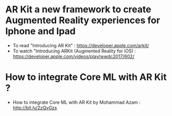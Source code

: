 # AR Kit a new framework to create Augmented Reality experiences for Iphone and Ipad 
* To read "Introducing AR Kit" : https://developer.apple.com/arkit/
* To watch "Introducing ARKit (Augmented Reality for iOS) : https://developer.apple.com/videos/play/wwdc2017/602/

# How to integrate Core ML with AR Kit ? 
* How to integrate Core ML with AR Kit by Mohammad Azam : http://bit.ly/2zQvGzs
